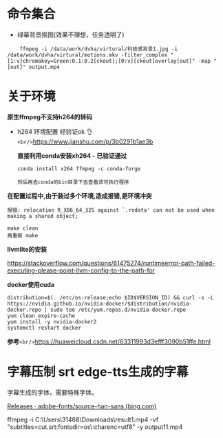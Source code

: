 # 命令集合

- 绿幕背景抠图(效果不理想，任务透明了)

```linux
    ffmpeg -i /data/work/dvha/virtural/科技感背景1.jpg -i /data/work/dvha/virtural/motions.mkv -filter_complex "[1:v]chromakey=Green:0.1:0.2[ckout];[0:v][ckout]overlay[out]" -map "[out]" output.mp4

```

# 关于环境

**原生ffmpeg不支持h264的转码**

- h264 环境配置
  经验证ok 👌`<br/>`https://www.jianshu.com/p/3b0291b1ae3b

  **直接利用conda安装xh264 - 已验证通过**

  ```linux
  conda install x264 ffmpeg -c conda-forge

  然后再去conda的bin目录下去查看该可执行程序
  ```

**在配置过程中,由于装过多个环境,造成报错,是环境冲突**

```linux
报错: relocation R_X86_64_32S against `.rodata' can not be used when making a shared object; 

make clean
再重新 make

```

**llvmlite的安装**

https://stackoverflow.com/questions/61475274/runtimeerror-path-failed-executing-please-point-llvm-config-to-the-path-for

**docker使用cuda**

```linux
distribution=$(. /etc/os-release;echo $ID$VERSION_ID) && curl -s -L https://nvidia.github.io/nvidia-docker/$distribution/nvidia-docker.repo | sudo tee /etc/yum.repos.d/nvidia-docker.repo
yum clean expire-cache 
yum install -y nvidia-docker2
systemctl restart docker
```

**参考**`<br/>`https://huaweicloud.csdn.net/63311993d3efff3090b51ffe.html



# 字幕压制 srt edge-tts生成的字幕

字幕生成的字体，需要特殊字体。

[Releases · adobe-fonts/source-han-sans (bing.com)](https://cn.bing.com/search?q=edge-tts+%E5%AD%97%E5%B9%95%E6%96%87%E4%BB%B6&gs_lcrp=EgZjaHJvbWUqBwgCEEUYwgMyBwgAEEUYwgMyBwgBEEUYwgMyBwgCEEUYwgMyBwgDEEUYwgMyBwgEEEUYwgMyBwgFEEUYwgMyBwgGEEUYwgMyBwgHEEUYwgPSAQwyMDg2NjI3NmowajSoAgiwAgE&FORM=ANAB01&PC=LGTS)

ffmpeg -i C:\\Users\\31468\\Downloads\\result1.mp4 -vf "subtitles=cut.srt:fontsdir=os\\:charenc=utf8" -y output11.mp4
